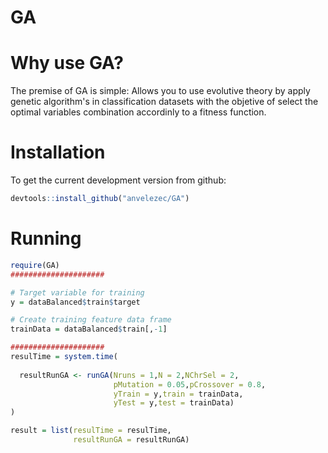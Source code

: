 # GA

# Why use GA? 

The premise of GA is simple: Allows you to use evolutive theory by apply genetic algorithm's in classification datasets with the 
objetive of select the optimal variables combination accordinly to a fitness function. 


# Installation

To get the current development version from github:

```R
devtools::install_github("anvelezec/GA")
```

# Running

```R
require(GA)
#####################

# Target variable for training
y = dataBalanced$train$target

# Create training feature data frame
trainData = dataBalanced$train[,-1] 

#####################
resulTime = system.time(
  
  resultRunGA <- runGA(Nruns = 1,N = 2,NChrSel = 2,
                       pMutation = 0.05,pCrossover = 0.8,
                       yTrain = y,train = trainData,
                       yTest = y,test = trainData)
)

result = list(resulTime = resulTime,
              resultRunGA = resultRunGA)
              
```
